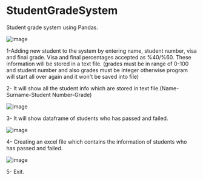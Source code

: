# StudentGradeSystem
Student grade system using Pandas.

![image](https://user-images.githubusercontent.com/79909004/180275109-f55042a6-c731-4160-be9d-18a6498f4838.png)

1-Adding new student to the system by entering name, student number, visa and final grade. Visa and final percentages accepted as %40/%60. These information will be stored in a text file.
(grades must be in range of 0-100 and student number and also grades must be integer otherwise program will start all over again and it won't be saved into file)


2- It will show all the student info which are stored in text file.(Name-Surname-Student Number-Grade)

![image](https://user-images.githubusercontent.com/79909004/180278202-240cf2a1-ce8a-42c7-b3a8-f530c6380f26.png)

3- It will show dataframe of students who has passed and failed.

![image](https://user-images.githubusercontent.com/79909004/180278384-5aa32dc0-47e6-433c-b3b5-8af022bad0b2.png)

4- Creating an excel file which contains the information of students who has passed and failed.

![image](https://user-images.githubusercontent.com/79909004/180278695-13a84d7f-f1bf-4724-b997-bab422638961.png)

5- Exit.
